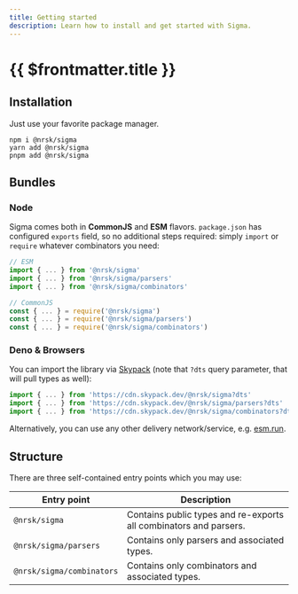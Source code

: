```yaml
---
title: Getting started
description: Learn how to install and get started with Sigma.
---
```


# {{ $frontmatter.title }}

## Installation

Just use your favorite package manager.

```shell
npm i @nrsk/sigma
yarn add @nrsk/sigma
pnpm add @nrsk/sigma
```

## Bundles

### Node

Sigma comes both in **CommonJS** and **ESM** flavors. `package.json` has configured `exports` field, so no additional steps required: simply `import` or `require` whatever combinators you need:

```ts
// ESM
import { ... } from '@nrsk/sigma'
import { ... } from '@nrsk/sigma/parsers'
import { ... } from '@nrsk/sigma/combinators'

// CommonJS
const { ... } = require('@nrsk/sigma')
const { ... } = require('@nrsk/sigma/parsers')
const { ... } = require('@nrsk/sigma/combinators')
```

### Deno & Browsers

You can import the library via [Skypack] (note that `?dts` query parameter, that will pull types as well):

```ts
import { ... } from 'https://cdn.skypack.dev/@nrsk/sigma?dts'
import { ... } from 'https://cdn.skypack.dev/@nrsk/sigma/parsers?dts'
import { ... } from 'https://cdn.skypack.dev/@nrsk/sigma/combinators?dts'
```

Alternatively, you can use any other delivery network/service, e.g. [esm.run].

## Structure

There are three self-contained entry points which you may use:

| Entry point               | Description                                                       |
| ------------------------- | ----------------------------------------------------------------- |
| `@nrsk/sigma`             | Contains public types and re-exports all combinators and parsers. |
| `@nrsk/sigma/parsers`     | Contains only parsers and associated types.                       |
| `@nrsk/sigma/combinators` | Contains only combinators and associated types.                   |

<!-- Links. -->

[skypack]: https://skypack.dev
[esm.run]: https://esm.run
